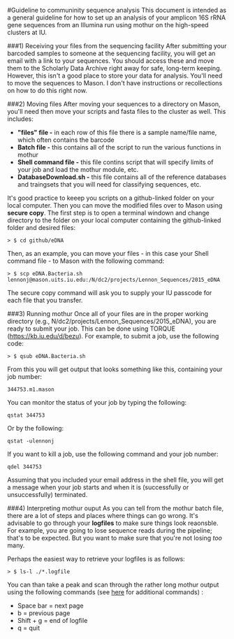 #Guideline to communinity sequence analysis
This document is intended as a general guideline for how to set up an analysis of your amplicon 16S rRNA gene sequences from an Illumina run using mothur on the high-speed clusters at IU. 

###1) Receiving your files from the sequencing facility
After submitting your barcoded samples to someone at the sequencing facility, you will get an email with a link to your sequences. You should access these and move them to the Scholarly Data Archive right away for safe, long-term keeping. However, this isn't a good place to store your data for analysis. You'll need to move the sequences to Mason. I don't have instructions or recollections on how to do this right now. 

###2) Moving files
After moving your sequences to a directory on Mason, you'll need then move your scripts and fasta files to the cluster as well. This includes:

*  **"files" file -** in each row of this file there is a sample name/file name, which often contains the barcode
*  **Batch file -** this contains all of the script to run the various functions in mothur
*  **Shell command file -** this file contins script that will specify limits of your job and load the mothur module, etc.
*  **DatabaseDownload.sh -** this file contains all of the reference databases and traingsets that you will need for classifying sequences, etc.

It's good practice to keeep you scripts on a github-linked folder on your local computer.  Then you can move the modified files over to Mason using **secure copy**. The first step is to open a terminal windown and change directory to the folder on your local computer containing the github-linked folder and desired files:

`> $ cd github/eDNA`

Then, as an example, you can move your files - in this case your Shell command file - to Mason with the following command:

`> $ scp eDNA.Bacteria.sh lennonj@mason.uits.iu.edu:/N/dc2/projects/Lennon_Sequences/2015_eDNA`

The secure copy command will ask you to supply your IU passcode for each file that you transfer. 

###3) Running mothur
Once all of your files are in the proper working directory (e.g., N/dc2/projects/Lennon_Sequences/2015_eDNA), you are ready to submit your job. This can be done using TORQUE (https://kb.iu.edu/d/bezu). For example, to submit a job, use the following code:

`> $ qsub eDNA.Bacteria.sh`

From this you will get output that looks something like this, containing your job number: 

`344753.m1.mason`

You can monitor the status of your job by typing the following:

`qstat 344753`

Or by the following:

`qstat -ulennonj`

If you want to kill a job, use the following command and your job number:

`qdel 344753`

Assuming that you included your email address in the shell file, you will get a message when your job starts and when it is (successfully or unsuccessfully) terminated. 

###4) Interpreting mothur ouput
As you can tell from the mothur batch file, there are a lot of steps and places where things can go wrong. It's advisable to go through your **logfiles** to make sure things look reaonsble. For example, you are going to lose sequence reads during the pipeline; that's to be expected. But you want to make sure that you're not losing *too* many. 

Perhaps the easiest way to retrieve your logfiles is as follows:

`> $ ls-l ./*.logfile`

You can than take a peak and scan through the rather long mothur output using the following commands (see [here](https://en.wikipedia.org/wiki/Less_%28Unix%29) for additional commands) :

* Space bar = next page
* b = previous page
* Shift + g = end of logfile
* q = quit







